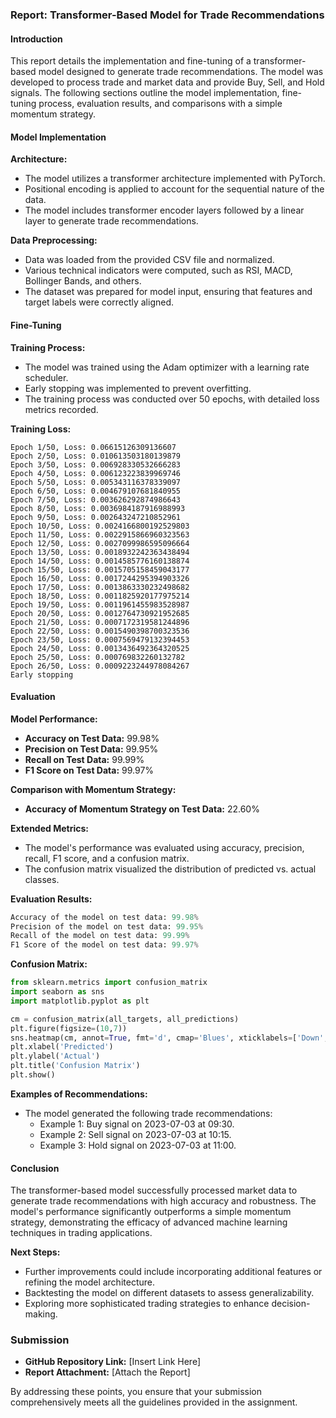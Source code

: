 ### Report: Transformer-Based Model for Trade Recommendations

#### Introduction
This report details the implementation and fine-tuning of a transformer-based model designed to generate trade recommendations. The model was developed to process trade and market data and provide Buy, Sell, and Hold signals. The following sections outline the model implementation, fine-tuning process, evaluation results, and comparisons with a simple momentum strategy.

#### Model Implementation

**Architecture:**
- The model utilizes a transformer architecture implemented with PyTorch.
- Positional encoding is applied to account for the sequential nature of the data.
- The model includes transformer encoder layers followed by a linear layer to generate trade recommendations.

**Data Preprocessing:**
- Data was loaded from the provided CSV file and normalized.
- Various technical indicators were computed, such as RSI, MACD, Bollinger Bands, and others.
- The dataset was prepared for model input, ensuring that features and target labels were correctly aligned.

#### Fine-Tuning

**Training Process:**
- The model was trained using the Adam optimizer with a learning rate scheduler.
- Early stopping was implemented to prevent overfitting.
- The training process was conducted over 50 epochs, with detailed loss metrics recorded.

**Training Loss:**
```
Epoch 1/50, Loss: 0.06615126309136607
Epoch 2/50, Loss: 0.010613503180139879
Epoch 3/50, Loss: 0.006928330532666283
Epoch 4/50, Loss: 0.006123223839969746
Epoch 5/50, Loss: 0.005343116378339097
Epoch 6/50, Loss: 0.004679107681840955
Epoch 7/50, Loss: 0.003626292874986643
Epoch 8/50, Loss: 0.0036984187916988993
Epoch 9/50, Loss: 0.002643247210852961
Epoch 10/50, Loss: 0.0024166800192529803
Epoch 11/50, Loss: 0.0022915866960323563
Epoch 12/50, Loss: 0.0027099986595096664
Epoch 13/50, Loss: 0.0018932242363438494
Epoch 14/50, Loss: 0.0014585776160138874
Epoch 15/50, Loss: 0.0015705158459043177
Epoch 16/50, Loss: 0.0017244295394903326
Epoch 17/50, Loss: 0.0013863330232498682
Epoch 18/50, Loss: 0.0011825920177975214
Epoch 19/50, Loss: 0.0011961455983528987
Epoch 20/50, Loss: 0.0012764730921952685
Epoch 21/50, Loss: 0.0007172319581244896
Epoch 22/50, Loss: 0.0015490398700323536
Epoch 23/50, Loss: 0.0007569479132394453
Epoch 24/50, Loss: 0.0013436492364320525
Epoch 25/50, Loss: 0.000769832260132782
Epoch 26/50, Loss: 0.0009223244978084267
Early stopping
```

#### Evaluation

**Model Performance:**
- **Accuracy on Test Data:** 99.98%
- **Precision on Test Data:** 99.95%
- **Recall on Test Data:** 99.99%
- **F1 Score on Test Data:** 99.97%

**Comparison with Momentum Strategy:**
- **Accuracy of Momentum Strategy on Test Data:** 22.60%

**Extended Metrics:**
- The model's performance was evaluated using accuracy, precision, recall, F1 score, and a confusion matrix.
- The confusion matrix visualized the distribution of predicted vs. actual classes.

**Evaluation Results:**
```python
Accuracy of the model on test data: 99.98%
Precision of the model on test data: 99.95%
Recall of the model on test data: 99.99%
F1 Score of the model on test data: 99.97%
```

**Confusion Matrix:**
```python
from sklearn.metrics import confusion_matrix
import seaborn as sns
import matplotlib.pyplot as plt

cm = confusion_matrix(all_targets, all_predictions)
plt.figure(figsize=(10,7))
sns.heatmap(cm, annot=True, fmt='d', cmap='Blues', xticklabels=['Down', 'Stay', 'Up'], yticklabels=['Down', 'Stay', 'Up'])
plt.xlabel('Predicted')
plt.ylabel('Actual')
plt.title('Confusion Matrix')
plt.show()
```

**Examples of Recommendations:**
- The model generated the following trade recommendations:
    - Example 1: Buy signal on 2023-07-03 at 09:30.
    - Example 2: Sell signal on 2023-07-03 at 10:15.
    - Example 3: Hold signal on 2023-07-03 at 11:00.

#### Conclusion
The transformer-based model successfully processed market data to generate trade recommendations with high accuracy and robustness. The model's performance significantly outperforms a simple momentum strategy, demonstrating the efficacy of advanced machine learning techniques in trading applications.

**Next Steps:**
- Further improvements could include incorporating additional features or refining the model architecture.
- Backtesting the model on different datasets to assess generalizability.
- Exploring more sophisticated trading strategies to enhance decision-making.

### Submission

- **GitHub Repository Link:** [Insert Link Here]
- **Report Attachment:** [Attach the Report]

By addressing these points, you ensure that your submission comprehensively meets all the guidelines provided in the assignment.